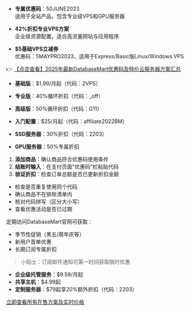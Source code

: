 

- **专属优惠码**：50JUNE2023  
  适用于全站产品，包含专业级VPS和GPU服务器

- **42%折扣专业VPS方案**  
  企业级资源配置，适合高流量网站与应用程序
- **$5基础VPS立减券**  
  优惠码：5MAYPRO2023，适用于Express/Basic版Linux/Windows VPS

👉 [【点击查看】2025年最新DatabaseMart优惠码及特价云服务器方案汇总](https://bit.ly/DatabaseMart)


- **基础版**：$1.99/月起（代码：2VPS）
- **专业版**：40%循环折扣（代码：_off）
- **高级版**：50%循环折扣（代码：G11）

- **入门配置**：$25/月起（代码：affiliate2022BM）
- **SSD服务器**：30%折扣（代码：2203）
- **GPU服务器**：50%专属折扣

1. **添加商品**：确认商品符合优惠码使用条件
2. **结账时输入**：在支付页面"优惠码"栏粘贴代码
3. **验证折扣**：检查订单总额是否已更新折扣金额

- 检查是否重复使用同个代码
- 确认商品不在排除清单内
- 核对代码拼写（区分大小写）
- 查看优惠活动是否已过期

定期访问DatabaseMart官网可获取：
- 季节性促销（黑五/周年庆等）
- 新用户首单优惠
- 长期订阅专属折扣

> 小贴士：订阅邮件通知可第一时间获取限时优惠

- **企业级托管服务**：$9.59/月起
- **共享主机**：$4.99起
- **定制服务器**：$79起享20%额外折扣（代码：2203）

[立即查看所有在售方案及实时价格](https://bit.ly/DatabaseMart)
